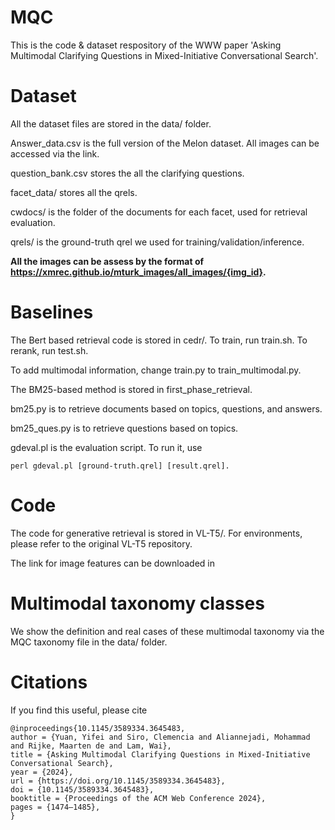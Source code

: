 # MQC
This is the code & dataset respository of the WWW paper 'Asking Multimodal Clarifying Questions in Mixed-Initiative Conversational Search'.

# Dataset
All the dataset files are stored in the data/ folder. 

Answer_data.csv is the full version of the Melon dataset. All images can be accessed via the link.

question_bank.csv stores the all the clarifying questions. 

facet_data/ stores all the qrels.

cwdocs/ is the folder of the documents for each facet, used for retrieval evaluation. 

qrels/ is the ground-truth qrel we used for training/validation/inference.

**All the images can be assess by the format of https://xmrec.github.io/mturk_images/all_images/{img_id}.**

# Baselines
The Bert based retrieval code is stored in cedr/. To train, run train.sh. To rerank, run test.sh. 

To add multimodal information, change train.py to train_multimodal.py.

The BM25-based method is stored in first_phase_retrieval. 

bm25.py is to retrieve documents based on topics, questions, and answers.

bm25_ques.py is to retrieve questions based on topics.

gdeval.pl is the evaluation script. To run it, use 
```
perl gdeval.pl [ground-truth.qrel] [result.qrel].
```

# Code

The code for generative retrieval is stored in VL-T5/. For environments, please refer to the original VL-T5 repository.

The link for image features can be downloaded in 

# Multimodal taxonomy classes
We show the definition and real cases of these multimodal taxonomy via the MQC taxonomy file in the data/ folder.

# Citations
If you find this useful, please cite
```
@inproceedings{10.1145/3589334.3645483,
author = {Yuan, Yifei and Siro, Clemencia and Aliannejadi, Mohammad and Rijke, Maarten de and Lam, Wai},
title = {Asking Multimodal Clarifying Questions in Mixed-Initiative Conversational Search},
year = {2024},
url = {https://doi.org/10.1145/3589334.3645483},
doi = {10.1145/3589334.3645483},
booktitle = {Proceedings of the ACM Web Conference 2024},
pages = {1474–1485},
}
```
